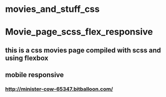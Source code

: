 # movies_and_stuff_css
# Movie_page_scss_flex_responsive
## this is a css movies page compiled with scss and using flexbox 
## mobile responsive 

### http://minister-cow-65347.bitballoon.com/